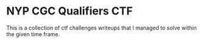 # **NYP CGC Qualifiers CTF**

 This is a collection of ctf challenges writeups that I managed to solve within the given time frame.